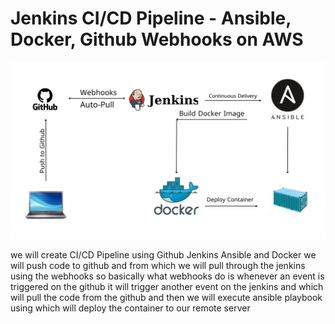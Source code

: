 # Jenkins CI/CD Pipeline - Ansible, Docker, Github Webhooks on AWS 


<img src="https://github.com/Abdelrahman-17/Jenkins_CI-CD_Pipeline-ansible-docker/blob/main/CICD%20using%20jenkins%20ansible%26docker%20(1).png">





we will create CI/CD Pipeline using Github Jenkins Ansible and Docker
we will push code to github and from which we will pull through the jenkins using the webhooks so basically what webhooks do
is whenever an event is triggered on the github it will trigger another event on the jenkins and which will pull the code from the github
and then we will execute ansible playbook using which will deploy the container to our remote server 
